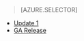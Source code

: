 > [AZURE.SELECTOR]
- [Update 1](/documentation/articles/storsimple-virtual-device-u1)
- [GA Release](/documentation/articles/storsimple-virtual-device)

